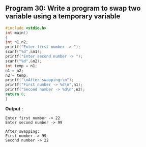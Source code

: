 ## Program 30: Write a program to swap two variable using a temporary variable
```c
#include <stdio.h>
int main()
{
int n1,n2;
printf("Enter first number -> ");
scanf("%d",&n1);
printf("Enter second number -> ");
scanf("%d",&n2);
int temp = n1;
n1 = n2;
n2 = temp;
printf("\nAfter swapping:\n");
printf("First number -> %d\n",n1);
printf("Second number -> %d\n",n2);
return 0;
}
```
**Output** :
```
Enter first number -> 22
Enter second number -> 99

After swapping:
First number -> 99
Second number -> 22
```
